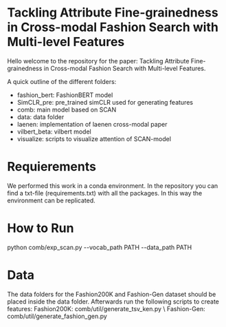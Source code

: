 # Tackling Attribute Fine-grainedness in Cross-modal Fashion Search with Multi-level Features

Hello welcome to the repository for the paper: Tackling Attribute Fine-grainedness in Cross-modal Fashion Search with Multi-level Features. 

A quick outline of the different folders:
- fashion_bert: FashionBERT model 
- SimCLR_pre: pre_trained simCLR used for generating features 
- comb: main model based on SCAN 
- data: data folder
- laenen: implementation of laenen cross-modal paper
- vilbert_beta: vilbert model 
- visualize: scripts to visualize attention of SCAN-model


# Requierements
We performed this work in a conda environment. In the repository you can find a txt-file (requirements.txt) with all the packages. In this way the environment can be replicated. 

# How to Run
python comb/exp_scan.py --vocab_path PATH --data_path PATH

# Data
The data folders for the Fashion200K and Fashion-Gen dataset should be placed inside the data folder. Afterwards run the following scripts to create features:
Fashion200K: comb/util/generate_tsv_ken.py \\
Fashion-Gen: comb/util/generate_fashion_gen.py
